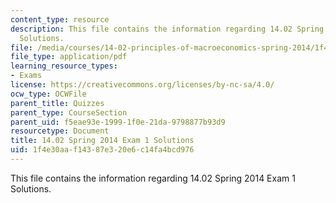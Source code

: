 ```yaml
---
content_type: resource
description: This file contains the information regarding 14.02 Spring 2014 Exam 1
  Solutions.
file: /media/courses/14-02-principles-of-macroeconomics-spring-2014/1f4e30aaf14387e320e6c14fa4bcd976_MIT14_02S14_Exam1_S12_Sol.pdf
file_type: application/pdf
learning_resource_types:
- Exams
license: https://creativecommons.org/licenses/by-nc-sa/4.0/
ocw_type: OCWFile
parent_title: Quizzes
parent_type: CourseSection
parent_uid: f5eae93e-1999-1f0e-21da-9798877b93d9
resourcetype: Document
title: 14.02 Spring 2014 Exam 1 Solutions
uid: 1f4e30aa-f143-87e3-20e6-c14fa4bcd976
---
```

This file contains the information regarding 14.02 Spring 2014 Exam 1 Solutions.